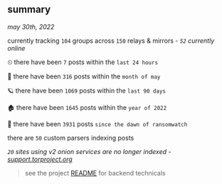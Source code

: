 
## summary
_may 30th, 2022_

currently tracking `104` groups across `150` relays & mirrors - _`52` currently online_

⏲ there have been `7` posts within the `last 24 hours`

🦈 there have been `316` posts within the `month of may`

🪐 there have been `1069` posts within the `last 90 days`

🏚 there have been `1645` posts within the `year of 2022`

🦕 there have been `3931` posts `since the dawn of ransomwatch`

there are `50` custom parsers indexing posts

_`20` sites using v2 onion services are no longer indexed - [support.torproject.org](https://support.torproject.org/onionservices/v2-deprecation/)_

> see the project [README](https://github.com/joshhighet/ransomwatch#ransomwatch--) for backend technicals
